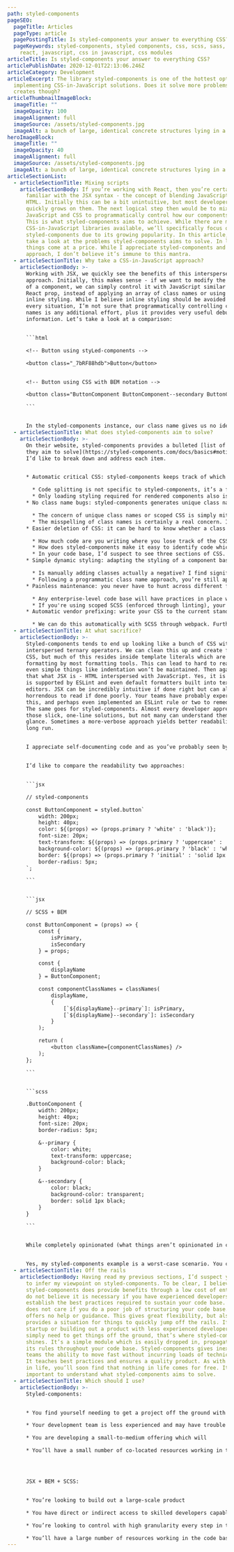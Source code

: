 ```yaml
---
path: styled-components
pageSEO:
  pageTitle: Articles
  pageType: article
  pagePostingTitle: Is styled-components your answer to everything CSS?
  pageKeywords: styled-components, styled components, css, scss, sass, less, jsx,
    react, javascript, css in javascript, css modules
articleTitle: Is styled-components your answer to everything CSS?
articlePublishDate: 2020-12-01T22:13:06.246Z
articleCategory: Development
articleExcerpt: The library styled-components is one of the hottest options for
  implementing CSS-in-JavaScript solutions. Does it solve more problems than it
  creates though?
articleThumbnailImageBlock:
  imageTitle: ""
  imageOpacity: 100
  imageAlignment: full
  imageSource: /assets/styled-components.jpg
  imageAlt: a bunch of large, identical concrete structures lying in a blue sea
heroImageBlock:
  imageTitle: ""
  imageOpacity: 40
  imageAlignment: full
  imageSource: /assets/styled-components.jpg
  imageAlt: a bunch of large, identical concrete structures lying in a blue sea
articleSectionList:
  - articleSectionTitle: Mixing scripts
    articleSectionBody: If you’re working with React, then you’re certainly already
      familiar with the JSX syntax - the concept of blending JavaScript and
      HTML. Initially this can be a bit unintuitive, but most developers find it
      quickly grows on them. The next logical step then would be to mix
      JavaScript and CSS to programmatically control how our components render.
      This is what styled-components aims to achieve. While there are many
      CSS-in-JavaScript libraries available, we’ll specifically focus on
      styled-components due to its growing popularity. In this article, I’ll
      take a look at the problems styled-components aims to solve. In life, most
      things come at a price. While I appreciate styled-components and its
      approach, I don’t believe it’s immune to this mantra.
  - articleSectionTitle: Why take a CSS-in-JavaScript approach?
    articleSectionBody: >-
      Working with JSX, we quickly see the benefits of this interspersed
      approach. Initially, this makes sense - if we want to modify the styling
      of a component, we can simply control it with JavaScript similar to a
      React prop, instead of applying an array of class names or using dreaded
      inline styling. While I believe inline styling should be avoided in almost
      every situation, I’m not sure that programmatically controlling class
      names is any additional effort, plus it provides very useful debugging
      information. Let’s take a look at a comparison:


      ```html

      <!-- Button using styLed-components -->

      <button class="_7bRF88hdb">Button</button>


      <!-- Button using CSS with BEM notation -->

      <button class="ButtonComponent ButtonComponent--secondary ButtonComponent--disabled">Button</button>

      ```


      In the styled-components instance, our class name gives us no identifying information as to the state of the button, while reading our BEM-notated class names gives us an insight into what our intended styling is. With a simple package such as [classnames](https://www.npmjs.com/package/classnames), you can easily coordinate the programmatic control of class names. Taking it one step further, you can simply roll your own to further reduce overhead.
  - articleSectionTitle: What does styled-components aim to solve?
    articleSectionBody: >-
      On their website, styled-components provides a bulleted [list of problems
      they aim to solve](https://styled-components.com/docs/basics#motivation).
      I’d like to break down and address each item.


      * Automatic critical CSS: styled-components keeps track of which components are rendered on a page and injects their styles and nothing else, fully automatically. Combined with code splitting, this means your users load the least amount of code necessary.

        * Code splitting is not specific to styled-components, it’s a feature provided by webpack. If you’re working with React, you’re working with webpack and can enable this feature regardless of how you write CSS. 
        * Only loading styling required for rendered components also is not unique to styled-components. Assuming your teams are adhering to best practices (more on their implementation later) you’re scoping CSS to a given component and have no component-specific styling which is applied from a global scope. To capture your component-specific CSS, simply leverage [style-loader](https://www.npmjs.com/package/style-loader), an npm package with nearly 10 million weekly downloads. Style-loader allows you to simply import your CSS in your React component. Style-loader can be further extended in your webpack configuration to allow for SCSS precompilation, the programmatic application of vendor prefixes, and any other piped functionality.
      * No class name bugs: styled-components generates unique class names for your styles. You never have to worry about duplication, overlap or misspellings.

        * The concern of unique class names or scoped CSS is simply mitigated in React by leveraging a [displayName](https://reactjs.org/docs/react-component.html#displayname) attribute and scoping everything in your component under this. You can enforce this practice with ESLint, stylelint (CSS linter), and BEM notation.
        * The misspelling of class names is certainly a real concern. Ideally, you’re not writing code and pushing it to production, so you’re most likely catching these errors during testing. That said, there is certainly some increase in developer effort from having no autocompletion support for class names in your text editor. I’d argue that [CSS Modules](https://github.com/css-modules/css-modules) is a better solution to solve this though.
      * Easier deletion of CSS: it can be hard to know whether a class name is used somewhere in your codebase. styled-components makes it obvious, as every bit of styling is tied to a specific component. If the component is unused (which tooling can detect) and gets deleted, all its styles get deleted with it.

        * How much code are you writing where you lose track of the CSS for a given component? If you're writing so much CSS for a component, it probably means your component is too complicated.
        * How does styled-components make it easy to identify code which can be deleted? You check what components you've imported, right? You'd just search for these with regular CSS. In my experience this would be a marginal gain.
        * In your code base, I’d suspect to see three sections of CSS. The first, and most global would be whatever your equivalent of a CSS reset is. In this file, you’d be applying CSS targeted at native elements. I wouldn’t expect to find any class names or ID selectors here. The second file would be global helper classes. These classes would provide useful classes to control element positioning, structure, or a few other restricted attributes. This file would clearly be identified as a global file and it would be implied that modification of any of these helper classes would have broad-sweeping consequences. Finally, I would suspect to see a file with component-scoped CSS. This would contain component-specific styling and would be scoped to the displayName of the component. If you find yourself needing CSS in a React view, you’ve probably done something wrong. That’s a topic for another discussion though.
      * Simple dynamic styling: adapting the styling of a component based on its props or a global theme is simple and intuitive without having to manually manage dozens of classes.

        * Is manually adding classes actually a negative? I find significant benefits in seeing actual class names on components when debugging in developer tools. Following BEM notation, I can easily see what I'm trying to achieve at a given point. For example, why is a button red? With styled-components you'd have to go back and look at the logic. With SCSS following BEM notation, I might see something like .button__primary--danger which is indicative of such a scenario. [Linked](https://github.com/srm985/portfolio-website/blob/master/src/components/ButtonComponent/index.js#L129) is an example of a button with many conditional classes. This has worked fine in many large-scale production environments for me. I believe that seeing all of the presentational logic in one neat object helps determine the intended goal of each class.
        * Following a programmatic class name approach, you’re still applying styling based off of passed props and I suspect the effort is comparable - it’s just a matter of where. Following styled-components, you’d apply a bit of conditional logic such as a ternary operator driven off of a prop to control an attribute. Following a SCSS/BEM approach, you might use a util to programmatically control the application of classes based on props, such as with [classnames](https://www.npmjs.com/package/classnames).
      * Painless maintenance: you never have to hunt across different files to find the styling affecting your component, so maintenance is a piece of cake no matter how big your codebase is.

        * Any enterprise-level code base will have practices in place which mitigate this, even with vanilla CSS. Styled-components can extend classes anyways which spreads CSS across files causing similar issues.
        * If you're using scoped SCSS (enforced through linting), your CSS will anyways be scoped. Additionally, with React we typically only write CSS for a component.
      * Automatic vendor prefixing: write your CSS to the current standard and let styled-components handle the rest.

        * We can do this automatically with SCSS through webpack. Furthermore, we have more granularity when configuring this through webpack. Bundled or embedded tools work well for small projects, but typically fail to scale.
  - articleSectionTitle: At what sacrifice?
    articleSectionBody: >-
      Styled-components tends to end up looking like a bunch of CSS with
      interspersed ternary operators. We can clean this up and create functional
      CSS, but much of this resides inside template literals which are immune to
      formatting by most formatting tools. This can lead to hard to read CSS, as
      even simple things like indentation won’t be maintained. Then again, isn’t
      that what JSX is - HTML interspersed with JavaScript. Yes, it is but JSX
      is supported by ESLint and even default formatters built into text
      editors. JSX can be incredibly intuitive if done right but can also be
      horrendous to read if done poorly. Your teams have probably experienced
      this, and perhaps even implemented an ESLint rule or two to remedy this.
      The same goes for styled-components. Almost every developer appreciates
      those slick, one-line solutions, but not many can understand them at a
      glance. Sometimes a more-verbose approach yields better readability in the
      long run. 


      I appreciate self-documenting code and as you’ve probably seen by now, I’m a big fan of [linting everything](https://www.saggezza.com/the-case-for-strictly-linting-everything/). Leveraging styled-components means there’s no easy way to lint your CSS. Perhaps you’ve never even thought to lint your CSS, but there’s a world of value to be found there. You can enforce everything from the sorting order of attributes to the restriction of units or adherence to brand colors. This guiding structure provided by linting CSS is essential in the mitigation of technical debt when working with large teams in large code bases.


      I’d like to compare the readability two approaches:


      ```jsx

      // styled-components

      const ButtonComponent = styled.button`
          width: 200px;
          height: 40px;
          color: ${(props) => (props.primary ? 'white' : 'black')};
          font-size: 20px;
          text-transform: ${(props) => (props.primary ? 'uppercase' : 'initial')};
          background-color: ${(props) => (props.primary ? 'black' : 'white')};
          border: ${(props) => (props.primary ? 'initial' : 'solid 1px black')};
          border-radius: 5px;
      `;

      ```


      ```jsx

      // SCSS + BEM

      const ButtonComponent = (props) => {
          const {
              isPrimary,
              isSecondary
          } = props;

          const {
              displayName
          } = ButtonComponent;

          const componentClassNames = classNames(
              displayName,
              {
                  [`${displayName}--primary`]: isPrimary,
                  [`${displayName}--secondary`]: isSecondary
              }
          );

          return (
              <button className={componentClassNames} />
          );
      };

      ```


      ```scss

      .ButtonComponent {
          width: 200px;
          height: 40px;
          font-size: 20px;
          border-radius: 5px;

          &--primary {
              color: white;
              text-transform: uppercase;
              background-color: black;
          }

          &--secondary {
              color: black;
              background-color: transparent;
              border: solid 1px black;
          }
      }

      ```


      While completely opinionated (what things aren’t opinionated in coding?) I’d argue that while the styled-components approach is much smaller, it can become much more difficult to read. Taking a JSX+BEM+SCSS approach groups things into nice little buckets. You’ll find all of the programmatic class names for your component in one easy spot and you can easily review what logic controls a given class name. The same goes for the CSS itself. We’re following BEM-structured SCSS which allows us to see our nice little blocks of attributes for each conditional class. There’s no time spent searching for a given attribute from a long list which may be sorted randomly. 


      Yes, my styled-components example is a worst-case scenario. You can drastically improve its readability by taking several steps, but how do you enforce this? To my knowledge, there aren’t any linting rules which prevent developers from using styled-components like in the example above. You’re relying on code reviews for manual intervention. This is not a sustainable practice. People make mistakes and may not catch everything. This also opens it up to developer interpretation and arguments. Linting rules aim to mitigate opinionated reviews by capturing consensual opinions in written rules. Relying on developers to enforce best practices will lead to divisions and time wasted on arguing what’s “best”.
  - articleSectionTitle: Off the rails
    articleSectionBody: Having read my previous sections, I’d suspect you’ve managed
      to infer my viewpoint on styled-components. To be clear, I believe
      styled-components does provide benefits through a low cost of entry, but I
      do not believe it is necessary if you have experienced developers to help
      establish the best practices required to sustain your code base. React
      does not care if you do a poor job of structuring your code base. It
      offers no help or guidance. This gives great flexibility, but also
      provides a situation for things to quickly jump off the rails. If you’re a
      startup or building out a product with less experienced developers and
      simply need to get things off the ground, that’s where styled-components
      shines. It’s a simple module which is easily dropped in, propagating out
      its rules throughout your code base. Styled-components gives inexperienced
      teams the ability to move fast without incurring loads of technical debt.
      It teaches best practices and ensures a quality product. As with anything
      in life, you’ll soon find that nothing in life comes for free. It’s
      important to understand what styled-components aims to solve.
  - articleSectionTitle: Which should I use?
    articleSectionBody: >-
      Styled-components: 


      * You find yourself needing to get a project off the ground with limited time and resources

      * Your development team is less experienced and may have trouble implementing a robust approach through SCSS/BEM coupled with the necessary linting rules

      * You are developing a small-to-medium offering which will 

      * You’ll have a small number of co-located resources working in the code base




      JSX + BEM + SCSS:


      * You’re looking to build out a large-scale product

      * You have direct or indirect access to skilled developers capable of placing the required infrastructure

      * You’re looking to control with high granularity every step in the build process

      * You’ll have a large number of resources working in the code base, potentially working in a distributed environment where highly consistent CSS is critical to developer efficiency and reduction of technical debt
---
```

